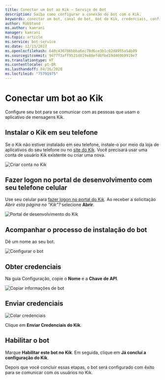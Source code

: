 ```yaml
---
title: Conectar um bot ao Kik – Serviço de Bot
description: Saiba como configurar a conexão do bot com o Kik.
keywords: conectar um bot, canal de bot, bot do Kik, credenciais, configurar, telefone
author: RobStand
ms.author: kamrani
manager: kamrani
ms.topic: article
ms.service: bot-service
ms.date: 12/13/2017
ms.openlocfilehash: 640c430786bbba6ec78d6ce3b1c02d8955a54b09
ms.sourcegitcommit: 9d77f3aff9521d819e88efd0fbd19d469b9919e7
ms.translationtype: HT
ms.contentlocale: pt-BR
ms.lasthandoff: 04/16/2020
ms.locfileid: "75791975"
---
```

# <a name="connect-a-bot-to-kik"></a>Conectar um bot ao Kik

Configure seu bot para se comunicar com as pessoas que usam o aplicativo de mensagens Kik.

## <a name="install-kik-on-your-phone"></a>Instalar o Kik em seu telefone

Se o Kik não estiver instalado em seu telefone, instale-o por meio da loja de aplicativos do seu telefone ou no <a href="https://www.kik.com/" target="_blank">site do Kik</a>. Você precisará usar uma conta de usuário Kik existente ou criar uma nova.

![Criar conta no Kik](./media/channels/kik-signup.png)

## <a name="log-into-the-dev-portal-with-your-mobile-phone"></a>Fazer logon no portal de desenvolvimento com seu telefone celular

Use seu celular para <a href="https://dev.kik.com" target="_blank">fazer logon no portal do Kik</a>. Ao receber a solicitação _Abrir esta página no "Kik"?_ selecione **Abrir**. 

![Portal de desenvolvimento do Kik](./media/channels/kik-dev-portal.png)

## <a name="follow-the-bot-setup-process"></a>Acompanhar o processo de instalação do bot

Dê um nome ao seu bot.

![Configurar o bot](./media/channels/kik-phone.png)

## <a name="gather-credentials"></a>Obter credenciais

Na guia Configuração, copie o **Nome** e a **Chave de API**.

![Copiar informações de bot](./media/channels/kik-configure.png)

## <a name="submit-credentials"></a>Enviar credenciais

![Colar credenciais](./media/channels/kik-creds.png)

Clique em **Enviar Credenciais do Kik**.

## <a name="enable-the-bot"></a>Habilitar o bot

Marque **Habilitar este bot no Kik**. Em seguida, clique em **Já concluí a configuração do Kik**.

Depois que você concluir essas etapas, o bot será configurado com êxito para se comunicar com os usuários no Kik.
